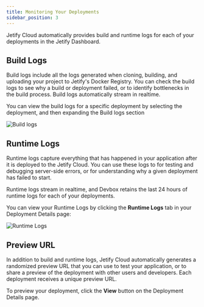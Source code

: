 ```yaml
---
title: Monitoring Your Deployments
sidebar_position: 3
---
```


Jetify Cloud automatically provides build and runtime logs for each of your deployments in the Jetify Dashboard.

## Build Logs

Build logs include all the logs generated when cloning, building, and uploading your project to Jetify's Docker Registry. You can check the build logs to see why a build or deployment failed, or to identify bottlenecks in the build process. Build logs automatically stream in realtime.

You can view the build logs for a specific deployment by selecting the deployment, and then expanding the Build logs section 

![Build logs](../../../static/img/deploy-in-progress.png)

## Runtime Logs

Runtime logs capture everything that has happened in your application after it is deployed to the Jetify Cloud. You can use these logs to for testing and debugging server-side errors, or for understanding why a given deployment has failed to start. 

Runtime logs stream in realtime, and Devbox retains the last 24 hours of runtime logs for each of your deployments.

You can view your Runtime Logs by clicking the **Runtime Logs** tab in your Deployment Details page:

![Runtime Logs](../../../static/img/runtime-logs.png)

## Preview URL

In addition to build and runtime logs, Jetify Cloud automatically generates a randomized preview URL that you can use to test your application, or to share a preview of the deployment with other users and developers. Each deployment receives a unique preview URL. 

To preview your deployment, click the **View** button on the Deployment Details page. 